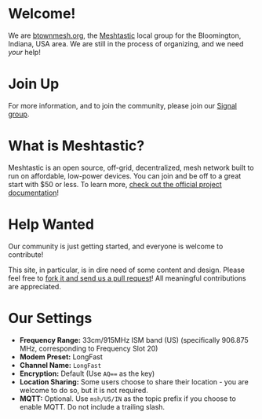# Welcome!

We are [btownmesh.org](https://btownmesh.org), the [Meshtastic](https://meshtastic.org/) local group for the Bloomington, Indiana, USA area. We are still in the process of organizing, and we need _your_ help!

# Join Up

For more information, and to join the community, please join our [Signal group](https://signal.group/#CjQKINyyolxLEPQjN-GVE5SU00uSTAzC1ZP51qGY1k-lYI9uEhBswDrzUq1VRFwFDTD-tqrg).

# What is Meshtastic?

Meshtastic is an open source, off-grid, decentralized, mesh network built to run on affordable, low-power devices. You can join and be off to a great start with $50 or less. To learn more, [check out the official project documentation](https://meshtastic.org/docs/introduction/)!

# Help Wanted

Our community is just getting started, and everyone is welcome to contribute!

This site, in particular, is in dire need of some content and design. Please feel free to [fork it and send us a pull request](https://github.com/kratcliff/btownmesh.org)! All meaningful contributions are appreciated.

# Our Settings

- **Frequency Range:** 33cm/915MHz ISM band (US) (specifically 906.875 MHz, corresponding to Frequency Slot 20)
- **Modem Preset:** LongFast
- **Channel Name:** `LongFast`
- **Encryption:** Default (Use `AQ==` as the key)
- **Location Sharing:** Some users choose to share their location - you are welcome to do so, but it is not required.
- **MQTT:** Optional. Use `msh/US/IN` as the topic prefix if you choose to enable MQTT. Do not include a trailing slash.
  
